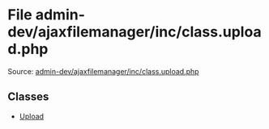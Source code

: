 File admin-dev/ajaxfilemanager/inc/class.upload.php
=========

Source: [admin-dev/ajaxfilemanager/inc/class.upload.php](https://github.com/PrestaShop/PrestaShop/blob/1.6.0.2/admin-dev/ajaxfilemanager/inc/class.upload.php)


Classes
-------

* [Upload](class.Upload.md)

